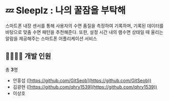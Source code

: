 # 💤 Sleeplz : 나의 꿀잠을 부탁해

 스마트폰 내장 센서를 통해 사용자의 수면 품질을 측정하여 기록하며, 기록된 데이터를 바탕으로 맞춤 수면 패턴을 추천해준다. 또한, 설정 시간 내의 램수면 상태일 때 울리는 알람을 제공해주는 스마트폰 어플리케이션 서비스
 
 ## 👨‍👨‍👦‍👦 개발 인원

총 **3**명

- 안홍섭 ([https://github.com/GitSeob](https://github.com/GitSeob))
- 김광현 ([https://github.com/qhry1539](https://github.com/qhry1539))
- 이상호
